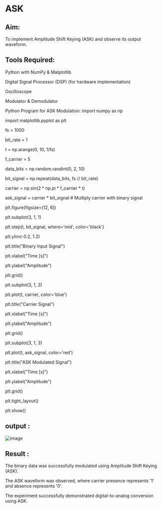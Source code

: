 # ASK
## Aim:
To implement Amplitude Shift Keying (ASK) and observe its output waveform.

## Tools Required:
Python with NumPy & Matplotlib

Digital Signal Processor (DSP) (for hardware implementation)

Oscilloscope

Modulator & Demodulator

Python Program for ASK Modulation:
import numpy as np

import matplotlib.pyplot as plt

fs = 1000

bit_rate = 1

t = np.arange(0, 10, 1/fs)

f_carrier = 5

data_bits = np.random.randint(0, 2, 10)

bit_signal = np.repeat(data_bits, fs // bit_rate)

carrier = np.sin(2 * np.pi * f_carrier * t)

ask_signal = carrier * bit_signal # Multiply carrier with binary signal

plt.figure(figsize=(12, 6))

plt.subplot(3, 1, 1)

plt.step(t, bit_signal, where='mid', color='black')

plt.ylim(-0.2, 1.2)

plt.title("Binary Input Signal")

plt.xlabel("Time [s]")

plt.ylabel("Amplitude")

plt.grid()

plt.subplot(3, 1, 2)

plt.plot(t, carrier, color='blue')

plt.title("Carrier Signal")

plt.xlabel("Time [s]")

plt.ylabel("Amplitude")

plt.grid()

plt.subplot(3, 1, 3)

plt.plot(t, ask_signal, color='red')

plt.title("ASK Modulated Signal")

plt.xlabel("Time [s]")

plt.ylabel("Amplitude")

plt.grid()

plt.tight_layout()

plt.show()

## output :
![image](https://github.com/user-attachments/assets/9227d3eb-5103-4ea1-8c83-c6cd76643d2a)


## Result :
The binary data was successfully modulated using Amplitude Shift Keying (ASK).

The ASK waveform was observed, where carrier presence represents '1' and absence represents '0'.

The experiment successfully demonstrated digital-to-analog conversion using ASK.
